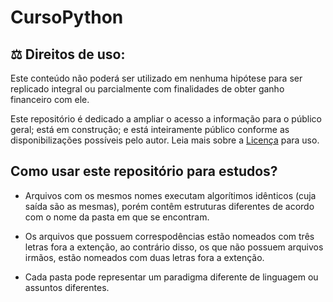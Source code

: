 # CursoPython

## :balance_scale: Direitos de uso:
 Este conteúdo não poderá ser utilizado em nenhuma hipótese para ser replicado integral ou parcialmente com finalidades de obter ganho financeiro com ele.
 
Este repositório é dedicado a ampliar o acesso a informação para o público geral; está em construção; e está inteiramente público conforme as disponibilizações possíveis pelo autor. Leia mais sobre a [Licença](LICENSE) para uso.
 
## Como usar este repositório para estudos?

* Arquivos com os mesmos nomes executam algorítimos idênticos (cuja saída são as mesmas), porém contêm estruturas diferentes de acordo com o nome da pasta em que se encontram.

* Os arquivos que possuem correspodências estão nomeados com três letras fora a extenção, ao contrário disso, os que não possuem arquivos irmãos, estão nomeados com duas letras fora a extenção.

* Cada pasta pode representar um paradigma diferente de linguagem ou assuntos diferentes.
